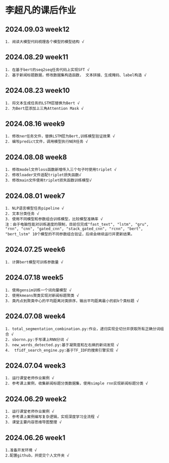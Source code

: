 # 李超凡的课后作业

## 2024.09.03 week12
    1. 阅读大模型代码梳理各个模型的模型结构 √

## 2024.08.29 week11
    1. 在基于bert的seq2seq任务代码上实现SFT √
    2. 基于新闻标题数据，修改数据集构造函数， 文本拼接、生成掩码、label构造 √

## 2024.08.23 week10
    1. 将文本生成任务的LSTM层替换为Bert √
    2. 为Bert层添加上三角Attention Mask √

## 2024.08.16 week9
    1. 修改ner任务文件，替换LSTM层为Bert,训练模型验证效果 √
    2. 编写predict文件，调用模型执行NER任务 √

## 2024.08.08 week8
    1. 修改model文件loss函数新增传入三个句子时使用triplet √
    2. 修改loader文件适配triplet损失函数√
    3. 修改main文件使用triplet损失函数训练模型√

## 2024.08.01 week7
    1. NLP语言模型任务pipeline √
    2. 文本分类任务 √
    3. 使用不同模型和参数组合训练模型，比较模型准确率 √
    注：由于电脑性能对训练速度的限制，目前仅完成"fast_text", "lstm", "gru", "rnn", "cnn", "gated_cnn", "stack_gated_cnn", "rcnn", "bert", "bert_lstm" 10个模型的不同参数组合验证，后续会继续运行并更新结果。

## 2024.07.25 week6
    1. 计算bert模型可训练参数量 √

## 2024.07.18 week5
    1. 使用gensim训练一个词向量模型 √
    2. 使用kmeans聚类实现对新闻标题聚类 √
    3. 类内点到聚类中心的平均距离对类排序，输出平均距离最小的前k个类标题 √


## 2024.07.08 week4
    1. total_segmentation_combination.py:作业，递归实现全切分并获取所有正确分词组合 √
    2. sbornn.py:手写课上RNN分词 √
    3. new_words_detected.py:基于凝聚度和左右熵的新词发现 √
    4.  tfidf_search_engine.py:基于TF_IDF的搜索引擎实现 √


## 2024.07.04 week3
    1. 运行课堂老师作业案例 √
    2. 参考课上案例，收集新闻标题分类数据集，使用simple rnn实现新闻标题分类 √


## 2024.06.29 week2
    1. 运行课堂老师作业案例 √
    2. 参考课上案例编写复杂逻辑，实现深度学习全流程 √
    3. 课堂主要内容思维导图整理 √


## 2024.06.26 week1
    1.准备开发环境 √
    2.配置github，并提交个人文件夹 √

